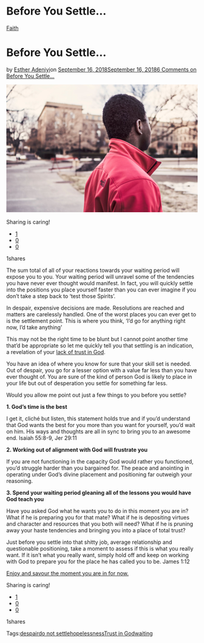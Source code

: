 # Before You Settle…

[Faith](https://estheradeniyi.com/category/faith/)
# Before You Settle&#x2026;

by [Esther Adeniyi](https://estheradeniyi.com/author/esther-adeniyi/)on [September 16, 2018September 16, 2018](https://estheradeniyi.com/before-you-settle/)[6 Comments on Before You Settle&#x2026;](https://estheradeniyi.com/before-you-settle/#comments)

![](images\man-person-school-head.jpg)

Sharing is caring!

- [1](https://www.facebook.com/sharer/sharer.php?u=https%3A%2F%2Festheradeniyi.com%2Fbefore-you-settle%2F&amp;t=Before%20You%20Settle...)
- [0](https://twitter.com/intent/tweet?text=Before%20You%20Settle...&amp;url=https%3A%2F%2Festheradeniyi.com%2Fbefore-you-settle%2F)
- [0](#)

1shares

The sum total of all of your reactions towards your waiting period will expose you to you. Your waiting period will unravel some of the tendencies you have never ever thought would manifest. In fact, you will quickly settle into the positions you place yourself faster than you can ever imagine if you don&#x2019;t take a step back to &#x2018;test those Spirits&#x2019;.

In despair, expensive decisions are made. Resolutions are reached and matters are carelessly handled. One of the worst places you can ever get to is the settlement point. This is where you think, &#x2018;I&#x2019;d go for anything right now, I&#x2019;d take anything&#x2019;

This may not be the right time to be blunt but I cannot point another time that&#x2019;d be appropriate so let me quickly tell you that settling is an indication, a revelation of your [lack of trust in God](https://estheradeniyi.com/learning-to-completely-trust-in-god/).

You have an idea of where you know for sure that your skill set is needed. Out of despair, you go for a lesser option with a value far less than you have ever thought of. You are sure of the kind of person God is likely to place in your life but out of desperation you settle for something far less.

Would you allow me point out just a few things to you before you settle?

**1. God&#x2019;s time is the best**

I get it, clich&#xE9; but listen, this statement holds true and if you&#x2019;d understand that God wants the best for you more than you want for yourself, you&#x2019;d wait on him. His ways and thoughts are all in sync to bring you to an awesome end. Isaiah 55:8-9, Jer 29:11

**2. Working out of alignment with God will frustrate you**

If you are not functioning in the capacity God would rather you functioned, you&#x2019;d struggle harder than you bargained for. The peace and anointing in operating under God&#x2019;s divine placement and positioning far outweigh your reasoning.

**3. Spend your waiting period gleaning all of the lessons you would have God teach you**

Have you asked God what he wants you to do in this moment you are in? What if he is preparing you for that mate? What if he is depositing virtues and character and resources that you both will need? What if he is pruning away your haste tendencies and bringing you into a place of total trust?

Just before you settle into that shitty job, average relationship and questionable positioning, take a moment to assess if this is what you really want. If it isn&#x2019;t what you really want, simply hold off and keep on working with God to prepare you for the place he has called you to be. James 1:12

[Enjoy and savour the moment you are in for now.](https://estheradeniyi.com/enjoy-and-savour-this-momen/)

Sharing is caring!

- [1](https://www.facebook.com/sharer/sharer.php?u=https%3A%2F%2Festheradeniyi.com%2Fbefore-you-settle%2F&amp;t=Before%20You%20Settle...)
- [0](https://twitter.com/intent/tweet?text=Before%20You%20Settle...&amp;url=https%3A%2F%2Festheradeniyi.com%2Fbefore-you-settle%2F)
- [0](#)

1shares

Tags:[despair](https://estheradeniyi.com/tag/despair/)[do not settle](https://estheradeniyi.com/tag/do-not-settle/)[hopelessness](https://estheradeniyi.com/tag/hopelessness/)[Trust in God](https://estheradeniyi.com/tag/trust-in-god/)[waiting](https://estheradeniyi.com/tag/waiting/)
